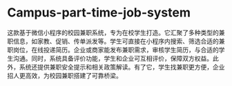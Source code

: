 # Campus-part-time-job-system
这款基于微信小程序的校园兼职系统，专为在校学生打造。它汇聚了多种类型的兼职信息，如家教、促销、传单派发等。学生可直接在小程序内搜索、筛选合适的兼职岗位，在线投递简历。企业或商家能发布兼职需求，审核学生简历，与合适的学生沟通。同时，系统具备评价功能，学生和企业可互相评价，保障双方权益。此外，系统还提供兼职安全提示和相关政策解读。有了它，学生找兼职更方便，企业招人更高效，为校园兼职搭建了可靠桥梁。 

